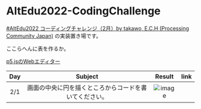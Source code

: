 # AltEdu2022-CodingChallenge

[#AltEdu2022 コーディングチャレンジ（2月）by takawo, E.C.H (Processing Community Japan)](https://docs.google.com/spreadsheets/d/1tnHvc040wwZL30wmIuJCxqB2ywylfauuEGJqrVGz5L0/edit#gid=1527165721) の実装置き場です。

ここらへんに表を作るか。

[p5.jsのWebエディター](https://editor.p5js.org/)

|Day|Subject|Result|link|
|:---:|:---:|:---:|:---:|
|2/1|画面の中央に円を描くところからコードを書いてください。|![image](https://user-images.githubusercontent.com/51439199/151987850-96945c63-22ae-4bad-b4ad-68ddddbcab1c.png)||


